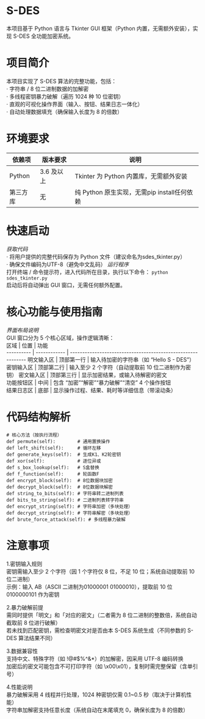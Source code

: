 # S-DES
本项目基于 Python 语言与 Tkinter GUI 框架（Python 内置，无需额外安装），实现 S-DES 全功能加密系统。
# 项目简介
本项目实现了 S-DES 算法的完整功能，包括：  
· 字符串 / 8 位二进制数据的加解密​  
· 多线程密钥暴力破解（遍历 1024 种 10 位密钥）​  
· 直观的可视化操作界面（输入、按钮、结果日志一体化）​  
· 自动处理数据填充（确保输入长度为 8 的倍数）
# 环境要求
依赖项  | 版本要求  | 说明
------------- | ------------- | -------------
Python  | 3.6 及以上  | Tkinter 为 Python 内置库，无需额外安装
第三方库  | 无  | 纯 Python 原生实现，无需pip install任何依赖
# 快速启动
*获取代码*  
· 将用户提供的完整代码保存为 Python 文件（建议命名为sdes_tkinter.py）​  
· 确保文件编码为UTF-8（避免中文乱码）
*运行程序*  
打开终端 / 命令提示符，进入代码所在目录，执行以下命令：
`python sdes_tkinter.py`  
启动后将自动弹出 GUI 窗口，无需任何额外配置。  
# 核心功能与使用指南
*界面布局说明*  
GUI 窗口分为 5 个核心区域，操作逻辑清晰：  
区域       | 位置         | 功能                                                         
---------- | ------------ | ------------------------------------------------------------ 
明文输入区 | 顶部第一行   | 输入待加密的字符串（如 “Hello S - DES”）
密钥输入区 | 顶部第二行   | 输入至少 2 个字符（自动提取前 10 位二进制作为密钥）
密文输入区 | 顶部第三行   | 显示加密结果，或输入待解密的密文                             
功能按钮区 | 中间         | 包含 “加密”“解密”“暴力破解”“清空” 4 个操作按钮               
结果日志区 | 底部         | 显示操作过程、结果、耗时等详细信息（带滚动条）  
# 代码结构解析  
    # 核心方法（按执行流程）
    def permute(self):        # 通用置换操作
    def left_shift(self):     # 循环左移
    def generate_keys(self):  # 生成K1、K2轮密钥
    def xor(self):            # 逐位异或
    def s_box_lookup(self):   # S盒替换
    def f_function(self):     # 轮函数F
    def encrypt_block(self):  # 8位数据块加密
    def decrypt_block(self):  # 8位数据块解密
    def string_to_bits(self): # 字符串转二进制列表
    def bits_to_string(self): # 二进制列表转字符串
    def encrypt_string(self): # 字符串加密（多块处理）
    def decrypt_string(self): # 字符串解密（多块处理）
    def brute_force_attack(self): # 多线程暴力破解
# 注意事项     
  
1.密钥输入规则​  
密钥需输入至少 2 个字符（因 1 个字符仅 8 位，不足 10 位；系统自动提取前 10 位二进制）​  
示例：输入 AB（ASCII 二进制为01000001 01000010），提取前 10 位 0100000101 作为密钥​
  
2.暴力破解前提​  
需同时提供「明文」和「对应的密文」（二者需为 8 位二进制的整数倍，系统自动截取前 8 位进行破解）​  
若未找到匹配密钥，需检查明密文对是否由本 S-DES 系统生成（不同参数的 S-DES 算法结果不同）​  

3.数据兼容性​  
支持中文、特殊字符（如 !@#$%^&*）的加解密，因采用 UTF-8 编码转换​  
加密后的密文可能包含不可打印字符（如 \x00\x01），复制时需完整保留（含单引号）​  

4.性能说明​  
暴力破解采用 4 线程并行处理，1024 种密钥仅需 0.1~0.5 秒（取决于计算机性能）​  
字符串加解密支持任意长度（系统自动在末尾填充 0，确保长度为 8 的倍数）​

